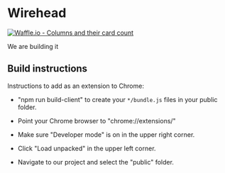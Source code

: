 # Wirehead

[![Waffle.io - Columns and their card count](https://badge.waffle.io/wirehead-extension/wirehead.svg?columns=all)](https://waffle.io/wirehead-extension/wirehead)

We are building it

## Build instructions

Instructions to add as an extension to Chrome:

- "npm run build-client" to create your `*/bundle.js` files in your public folder.

- Point your Chrome browser to "chrome://extensions/"

- Make sure "Developer mode" is on in the upper right corner.

- Click "Load unpacked" in the upper left corner.

- Navigate to our project and select the "public" folder.
